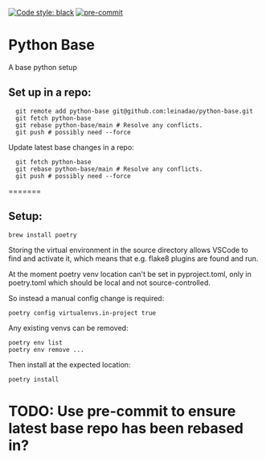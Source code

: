 [![Code style: black](https://img.shields.io/badge/code%20style-black-000000.svg)](https://github.com/psf/black)
[![pre-commit](https://img.shields.io/badge/pre--commit-enabled-brightgreen?logo=pre-commit&logoColor=white)](https://github.com/pre-commit/pre-commit)

# Python Base
A base python setup

## Set up in a repo:
```
  git remote add python-base git@github.com:leinadao/python-base.git
  git fetch python-base
  git rebase python-base/main # Resolve any conflicts.
  git push # possibly need --force
```
Update latest base changes in a repo:
```
  git fetch python-base
  git rebase python-base/main # Resolve any conflicts.
  git push # possibly need --force
```

=======

## Setup:
```
brew install poetry
```
Storing the virtual environment in the source directory allows VSCode to find and activate it, which means that e.g. flake8 plugins are found and run.

At the moment poetry venv location can't be set in pyproject.toml, only in poetry.toml which should be local and not source-controlled.

So instead a manual config change is required:
```
poetry config virtualenvs.in-project true
```
Any existing venvs can be removed:
```
poetry env list
poetry env remove ...
```
Then install at the expected location:
```
poetry install
```


# TODO: Use pre-commit to ensure latest base repo has been rebased in?
